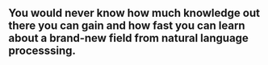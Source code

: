 ## You would never know how much knowledge out there you can gain and how fast you can learn about a brand-new field from natural language processsing.


